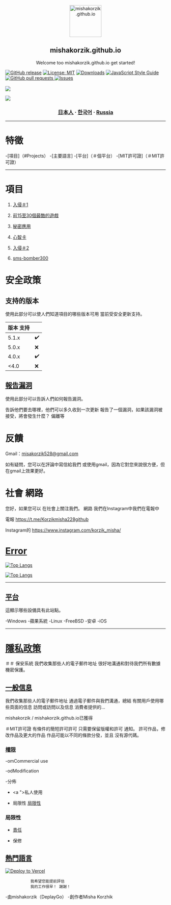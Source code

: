 

<p align="center">
 <img width="100px" src="https://res.cloudinary.com/anuraghazra/image/upload/v1594908242/logo_ccswme.svg" align="center" alt="mishakorzik.github.io" />
<h2 align="center">mishakorzik.github.io</h2>
 <p align="center"> Welcome too mishakorzik.github.io get started!</p>
</p>

 [![GitHub release](https://img.shields.io/github/release/castagnait/plugin.video.netflix.svg)](https://github.com/mishakorzik.github.io/mishakorzik.github.io/mishakorzik.github.io)
[![License: MIT](https://img.shields.io/badge/License-MIT-yellow.svg)](https://opensource.org/licenses/MIT)
[![Downloads](https://img.shields.io/github/downloads/MathewSachin/Captura/total.svg?style=flat-square)](https://mathewsachin.github.io/Captura/download)
  <a href="http://standardjs.com/">
    <img src="https://img.shields.io/badge/code%20style-standard-brightgreen.svg" alt="JavaScript Style Guide" />
  </a>
    <a href="https://github.com/mishakorzik/mishakorzik.menu.io/pulls">
      <img alt="GitHub pull requests" src="https://img.shields.io/github/issues-pr/anuraghazra/github-readme-stats?color=0088ff" />
    </a>
    <a href="https://github.com/mishakorzik/mishakorzik.menu.io/issues">
      <img alt="Issues" src="https://img.shields.io/github/issues/anuraghazra/github-readme-stats?color=0088ff" />
    </a>
    <br />
    <br />
    <a href="https://a.paddle.com/v2/click/16413/119403?link=1227">
      <img src="https://img.shields.io/badge/Supported%20by-VSCode%20Power%20User%20%E2%86%92-gray.svg?colorA=655BE1&colorB=4F44D6&style=for-the-badge"/>
    </a>
       <a href="https://a.paddle.com/v2/click/16413/119403?link=2345">
              
 <img src="https://img.shields.io/badge/Supported%20by-Node%20Cli.com%20%E2%86%92-gray.svg?colorA=61c265&colorB=4CAF50&style=for-the-badge"/>
    </a>  
  </p>

<h3 align="center">
    <a href="/docs/readme_eponia.md">日本人</a>
    ·
    <a href="/docs/readme_koreiska.md">한국어</a>
    ·
    <a href="/docs/readme_ru.md">Russia</a>
</h3>

 ---

 # 特徵

 -[項目]（#Projects）
 -[主要語言]
 -[平台]（＃個平台）
 -[MIT許可證]（＃MIT許可證）

 ---

 # 項目


 1. <a href="https://github.com/mishakorzik/Termux-1">入侵＃1 </a>

 2. <a href="https://github.com/mishakorzik/Games">前15至30個最酷的遊戲</a>

 3. <a href="https://github.com/mishakorzik/secret_apps">秘密應用</a>

 4. <a href="https://github.com/mishakorzik/mindustry-maps-">心智卡</a>

 5. <a href="https://github.com/mishakorzik/Termux-2-">入侵＃2 </a>

 6. <a href="https://github.com/mishakorzik/termux-sms-bomber300"> sms-bomber300 </a>


 # 安全政策

 ## 支持的版本

 使用此部分可以使人們知道項目的哪些版本可用
  當前受安全更新支持。

 |版本  支持|                       |
 | ------- |  -------------------- |
 |  5.1.x  |  ✔️                   |
 |  5.0.x  |  ❌                   |
 |  4.0.x  |  ✔️                   |
 |  <4.0   |  ❌                   |

 ## <a href="ERR.mdR">報告漏洞 </a> 

 使用此部分可以告訴人們如何報告漏洞。

  告訴他們要去哪裡，他們可以多久收到一次更新
  報告了一個漏洞，如果該漏洞被接受，將會發生什麼？
  偏離等

 # 反饋

 Gmail：misakorzik528@gmail.com

 如有疑問，您可以在評論中寫信給我們
 或使用gmail，因為它對您來說很方便，但在gmail上效果更好。

 # 社會 網路 

 您好，如果您可以
 在社會上關注我們。 網路
 我們在Instagram中我們在電報中

 電報
 https://t.me/Korzikmisha228github

 Instagram的
 https://www.instagram.com/korzik_misha/

 

 #  <a href="ERR.mdR">Error</a> 

 [![Top Langs](https://github-readme-stats.vercel.app/api/top-langs/?username=anuraghazra)](https://github.com/mishakorzik/mishakorzik.github.io)


 [![Top Langs](https://github-readme-stats.vercel.app/api/top-langs/?username=anuraghazra&layout=compact)](https://github.com/mishakorzik/mishakorzik.github.io)

 
 ---

 ## <a href="ERR.mdR">平台</a> 
 這顯示哪些設備具有此站點。

 -Windows
 -蘋果系統
 -Linux
 -FreeBSD
 -安卓
 -iOS

 ---

 # <a href="ERR.mdR">隱私政策 </a> 

 ＃＃ 保安系統
 我們收集那些人的電子郵件地址
 很好地溝通和對待我們所有數據
 機密保護。

 ## <a href="ERR.mdR">一般信息</a> 

 我們收集那些人的電子郵件地址
 通過電子郵件與我們溝通，總結
 有關用戶使用哪些頁面的信息
 訪問或訪問以及信息
 消費者提供的...


 mishakorzik / mishakorzik.github.io已獲得

 ＃MIT許可證
 有條件的簡短許可許可
 只需要保留版權和許可
 通知。 許可作品，修改作品及更大的作品
 作品可能以不同的條款分發，並且
 沒有源代碼。

 ### <a href="ERR.mdR">權限</a>

 -omCommercial use

 -odModification

 -分佈

 - <a ">私人使用</a> 


 - 局限性 <a href="ERR.mdR">局限性</a> 


 ### 局限性

 - <a href="ERR.mdR">責任</a> 

 - 保修

 ## <a href="ERR.mdR">熱門語言</a> 


 [![Deploy to Vercel](https://vercel.com/button)](https://vercel.com/import/project?template=https://github.com/anuraghazra/github-readme-stats)




               我希望您能提前評估
               我的工作很早！ 謝謝！




 -由mishakorzik（DeplayGo）
 -創作者Misha Korzhik
